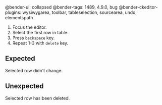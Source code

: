 @bender-ui: collapsed
@bender-tags: 1489, 4.9.0, bug
@bender-ckeditor-plugins: wysiwygarea, toolbar, tableselection, sourcearea, undo, elementspath

1. Focus the editor.
1. Select the first row in table.
3. Press `backspace` key.
4. Repeat 1-3 with `delete` key.

## Expected

Selected row didn't change.

## Unexpected

Selected row has been deleted.
